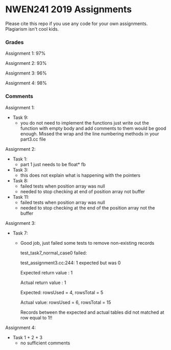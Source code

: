 # NWEN241 2019 Assignments

Please cite this repo if you use any code for your own assignments. Plagiarism isn't cool kids.

### Grades

Assignment 1: 97%

Assignment 2: 93%

Assignment 3: 96%

Assignment 4: 98%

### Comments

Assignment 1:
- Task 9:
  - you do not need to implement the functions just write out the function with empty body and add comments to them would be good enough. Missed the wrap and the line numbering methods in your part3.cc file

Assignment 2:
- Task 1:
  - part 1 just needs to be float\* fb
- Task 3:
  - this does not explain what is happening with the pointers
- Task 8:
  - failed tests when position array was null
  - needed to stop checking at end of position array not buffer
- Task 11:
  - failed tests when position array was null
  - needed to stop checking at the end of the position array not the buffer

Assignment 3:
- Task 7:
  - Good job, just failed some tests to remove non-existing records
    
    test\_task7\_normal\_case0 failed:
    
    test\_assignment3.cc:244: 1 expected but was 0
    
    Expected return value : 1
    
    Actual return value : 1
    
    Expected: rowsUsed = 4, rowsTotal = 5
    
    Actual value: rowsUsed = 6, rowsTotal = 15
    
    Records between the expected and actual tables did not matched at row equal to 1!!

Assignment 4:
- Task 1 + 2 + 3
  - no sufficient comments
